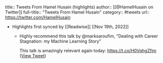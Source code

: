title:: Tweets From Hamel Husain (highlights)
author:: [[@HamelHusain on Twitter]]
full-title:: "Tweets From Hamel Husain"
category:: #tweets
url:: https://twitter.com/HamelHusain

- Highlights first synced by [[Readwise]] [[Nov 19th, 2022]]
	- Highly recommend this talk by @marksaroufim, "Dealing with Career Stagnation: my Machine Learning Story" 
	  
	  This talk is amazingly relevant again today: https://t.co/H0VqhgZfim ([View Tweet](https://twitter.com/HamelHusain/status/1592298689577783297))